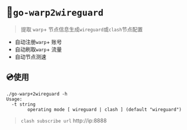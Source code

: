 # 🤠`go-warp2wireguard`

> 提取 `warp`+ 节点信息生成`wireguard`或`clash`节点配置

- 自动注册`warp`+ 账号
- 自动刷取`warp`+ 流量
- 自动节点测速

## 💿使用

```
./go-warp+2wireguard -h
Usage:
  -t string
        operating mode [ wireguard | clash ] (default "wireguard")
```

> `clash subscribe url` http://ip:8888